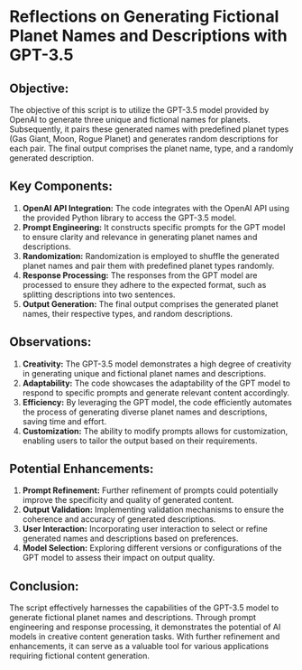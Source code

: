# Reflections on Generating Fictional Planet Names and Descriptions with GPT-3.5

## Objective:
The objective of this script is to utilize the GPT-3.5 model provided by OpenAI to generate three unique and fictional names for planets. Subsequently, it pairs these generated names with predefined planet types (Gas Giant, Moon, Rogue Planet) and generates random descriptions for each pair. The final output comprises the planet name, type, and a randomly generated description.

## Key Components:
1. **OpenAI API Integration:** The code integrates with the OpenAI API using the provided Python library to access the GPT-3.5 model.
2. **Prompt Engineering:** It constructs specific prompts for the GPT model to ensure clarity and relevance in generating planet names and descriptions.
3. **Randomization:** Randomization is employed to shuffle the generated planet names and pair them with predefined planet types randomly.
4. **Response Processing:** The responses from the GPT model are processed to ensure they adhere to the expected format, such as splitting descriptions into two sentences.
5. **Output Generation:** The final output comprises the generated planet names, their respective types, and random descriptions.

## Observations:
1. **Creativity:** The GPT-3.5 model demonstrates a high degree of creativity in generating unique and fictional planet names and descriptions.
2. **Adaptability:** The code showcases the adaptability of the GPT model to respond to specific prompts and generate relevant content accordingly.
3. **Efficiency:** By leveraging the GPT model, the code efficiently automates the process of generating diverse planet names and descriptions, saving time and effort.
4. **Customization:** The ability to modify prompts allows for customization, enabling users to tailor the output based on their requirements.

## Potential Enhancements:
1. **Prompt Refinement:** Further refinement of prompts could potentially improve the specificity and quality of generated content.
2. **Output Validation:** Implementing validation mechanisms to ensure the coherence and accuracy of generated descriptions.
3. **User Interaction:** Incorporating user interaction to select or refine generated names and descriptions based on preferences.
4. **Model Selection:** Exploring different versions or configurations of the GPT model to assess their impact on output quality.

## Conclusion:
The script effectively harnesses the capabilities of the GPT-3.5 model to generate fictional planet names and descriptions. Through prompt engineering and response processing, it demonstrates the potential of AI models in creative content generation tasks. With further refinement and enhancements, it can serve as a valuable tool for various applications requiring fictional content generation.
